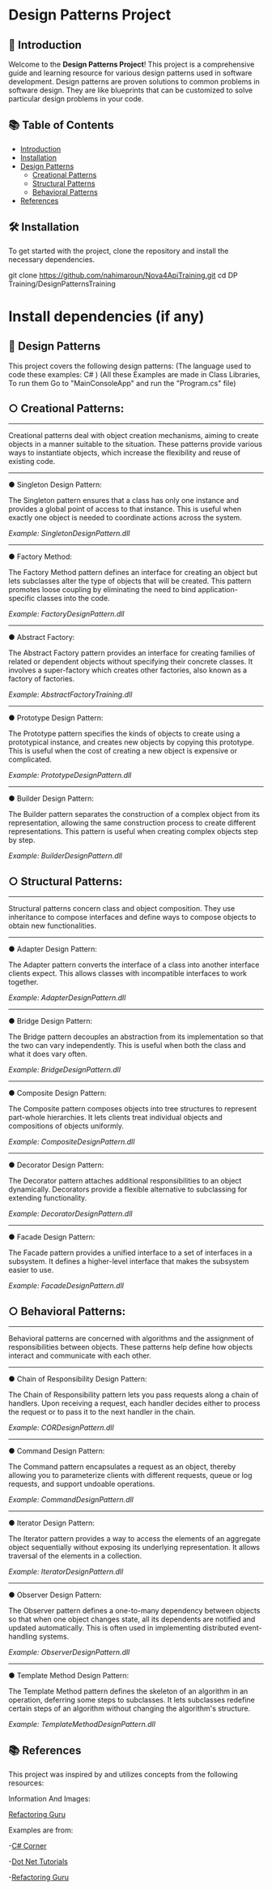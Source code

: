 # Design Patterns Project

## 🌟 Introduction
Welcome to the **Design Patterns Project**! This project is a comprehensive guide and learning resource for various design patterns used in software development. Design patterns are proven solutions to common problems in software design. They are like blueprints that can be customized to solve particular design problems in your code.

## 📚 Table of Contents
- [Introduction](#-introduction)
- [Installation](#-installation)
- [Design Patterns](#-design-patterns)
  - [Creational Patterns](#-creational-patterns)
  - [Structural Patterns](#--structural-patterns)
  - [Behavioral Patterns](#-behavioral-patterns)
- [References](#-References)

## 🛠 Installation
To get started with the project, clone the repository and install the necessary dependencies.

git clone https://github.com/nahimaroun/Nova4ApiTraining.git
cd DP Training/DesignPatternsTraining
# Install dependencies (if any)

## 🧩 Design Patterns
This project covers the following design patterns:
(The language used to code these examples:  C# ) 
(All these Examples are made in Class Libraries, To run them Go to "MainConsoleApp" and run the "Program.cs" file)

## ○ Creational Patterns:
----------------------
Creational patterns deal with object creation mechanisms, aiming to create objects in a manner suitable to the situation. These patterns provide various ways to instantiate objects, which increase the flexibility and reuse of existing code.

____________________________
● Singleton Design Pattern:

The Singleton pattern ensures that a class has only one instance and provides a global point of access to that instance. This is useful when exactly one object is needed to coordinate actions across the system.

*Example: SingletonDesignPattern.dll*
_________________
● Factory Method:

The Factory Method pattern defines an interface for creating an object but lets subclasses alter the type of objects that will be created. This pattern promotes loose coupling by eliminating the need to bind application-specific classes into the code.

*Example: FactoryDesignPattern.dll*
___________________
● Abstract Factory:

The Abstract Factory pattern provides an interface for creating families of related or dependent objects without specifying their concrete classes. It involves a super-factory which creates other factories, also known as a factory of factories.

*Example: AbstractFactoryTraining.dll*
____________________________
● Prototype Design Pattern:

The Prototype pattern specifies the kinds of objects to create using a prototypical instance, and creates new objects by copying this prototype. This is useful when the cost of creating a new object is expensive or complicated.

*Example: PrototypeDesignPattern.dll*
__________________________
● Builder Design Pattern:

The Builder pattern separates the construction of a complex object from its representation, allowing the same construction process to create different representations. This pattern is useful when creating complex objects step by step.

*Example: BuilderDesignPattern.dll*




## ○  Structural Patterns:
-----------------------
Structural patterns concern class and object composition. They use inheritance to compose interfaces and define ways to compose objects to obtain new functionalities.

____________________________
● Adapter Design Pattern:

The Adapter pattern converts the interface of a class into another interface clients expect. This allows classes with incompatible interfaces to work together.

*Example: AdapterDesignPattern.dll*
____________________________
● Bridge Design Pattern:

The Bridge pattern decouples an abstraction from its implementation so that the two can vary independently. This is useful when both the class and what it does vary often.

*Example: BridgeDesignPattern.dll*
____________________________
● Composite Design Pattern:

The Composite pattern composes objects into tree structures to represent part-whole hierarchies. It lets clients treat individual objects and compositions of objects uniformly.

*Example: CompositeDesignPattern.dll*
____________________________
● Decorator Design Pattern:

The Decorator pattern attaches additional responsibilities to an object dynamically. Decorators provide a flexible alternative to subclassing for extending functionality.

*Example: DecoratorDesignPattern.dll*
____________________________
● Facade Design Pattern:

The Facade pattern provides a unified interface to a set of interfaces in a subsystem. It defines a higher-level interface that makes the subsystem easier to use.

*Example: FacadeDesignPattern.dll*




## ○ Behavioral Patterns:
----------------------
Behavioral patterns are concerned with algorithms and the assignment of responsibilities between objects. These patterns help define how objects interact and communicate with each other.

_________________________________________
● Chain of Responsibility Design Pattern:

The Chain of Responsibility pattern lets you pass requests along a chain of handlers. Upon receiving a request, each handler decides either to process the request or to pass it to the next handler in the chain.

*Example: CORDesignPattern.dll*
____________________________
● Command Design Pattern:

The Command pattern encapsulates a request as an object, thereby allowing you to parameterize clients with different requests, queue or log requests, and support undoable operations.

*Example: CommandDesignPattern.dll*
____________________________
● Iterator Design Pattern:

The Iterator pattern provides a way to access the elements of an aggregate object sequentially without exposing its underlying representation. It allows traversal of the elements in a collection.

*Example: IteratorDesignPattern.dll*
____________________________
● Observer Design Pattern:

The Observer pattern defines a one-to-many dependency between objects so that when one object changes state, all its dependents are notified and updated automatically. This is often used in implementing distributed event-handling systems.

*Example: ObserverDesignPattern.dll*
__________________________________
● Template Method Design Pattern:

The Template Method pattern defines the skeleton of an algorithm in an operation, deferring some steps to subclasses. It lets subclasses redefine certain steps of an algorithm without changing the algorithm's structure.

*Example: TemplateMethodDesignPattern.dll*

## 📚 References
This project was inspired by and utilizes concepts from the following resources:

Information And Images:

[Refactoring Guru]( https://refactoring.guru/design-patterns/)


Examples are from:

-[C# Corner](https://www.c-sharpcorner.com/)
                   
-[Dot Net Tutorials](https://dotnettutorials.net/)
                  
-[Refactoring Guru]( https://refactoring.guru/design-patterns/)
